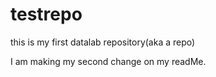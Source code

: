 # testrepo
this is my first datalab repository(aka a repo)

 I am making my second change on my readMe. 
 
